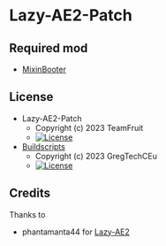 # Lazy-AE2-Patch

## Required mod
- [MixinBooter](https://github.com/CleanroomMC/MixinBooter)

## License
* Lazy-AE2-Patch
    - Copyright (c) 2023 TeamFruit
    - [![License](https://img.shields.io/badge/license-MIT-blue.svg?style=flat)](https://github.com/Team-Fruit/Lazy-AE2-Patch/blob/main/LICENSE)
* [Buildscripts](https://github.com/GregTechCEu/Buildscripts)
    - Copyright (c) 2023 GregTechCEu
    - [![License](https://img.shields.io/badge/license-MIT-blue.svg?style=flat)](https://github.com/GregTechCEu/Buildscripts/blob/master/LICENSE)

## Credits

Thanks to

* phantamanta44 for [Lazy-AE2](https://github.com/phantamanta44/Lazy-AE2)
